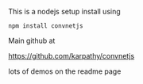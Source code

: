 This is a nodejs setup install using

```npm install convnetjs```




Main github at 

https://github.com/karpathy/convnetjs


lots of demos on the readme page

